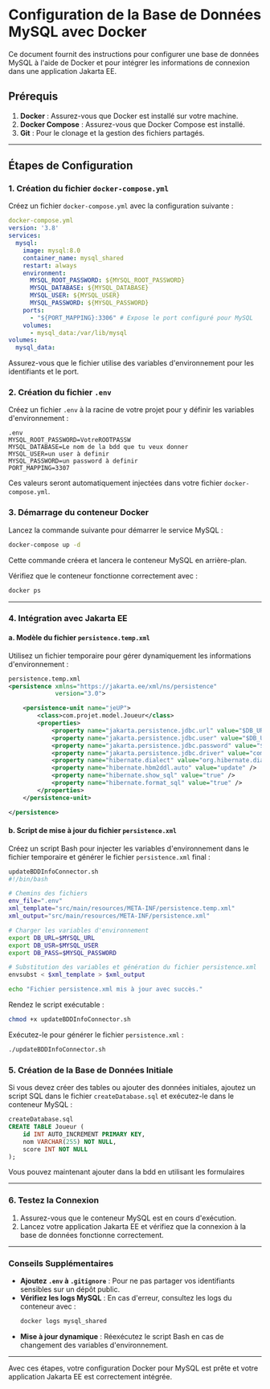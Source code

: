 # Configuration de la Base de Données MySQL avec Docker

Ce document fournit des instructions pour configurer une base de données MySQL à l'aide de Docker et pour intégrer les informations de connexion dans une application Jakarta EE.

## Prérequis

1. **Docker** : Assurez-vous que Docker est installé sur votre machine.
2. **Docker Compose** : Assurez-vous que Docker Compose est installé.
3. **Git** : Pour le clonage et la gestion des fichiers partagés.

---

## Étapes de Configuration

### 1. Création du fichier `docker-compose.yml`

Créez un fichier `docker-compose.yml` avec la configuration suivante :

```yaml
docker-compose.yml
version: '3.8'
services:
  mysql:
    image: mysql:8.0
    container_name: mysql_shared
    restart: always
    environment:
      MYSQL_ROOT_PASSWORD: ${MYSQL_ROOT_PASSWORD}
      MYSQL_DATABASE: ${MYSQL_DATABASE}
      MYSQL_USER: ${MYSQL_USER}
      MYSQL_PASSWORD: ${MYSQL_PASSWORD}
    ports:
      - "${PORT_MAPPING}:3306" # Expose le port configuré pour MySQL
    volumes:
      - mysql_data:/var/lib/mysql
volumes:
  mysql_data:
```

Assurez-vous que le fichier utilise des variables d'environnement pour les identifiants et le port.

### 2. Création du fichier `.env`

Créez un fichier `.env` à la racine de votre projet pour y définir les variables d'environnement :

```env
.env
MYSQL_ROOT_PASSWORD=VotreROOTPASSW
MYSQL_DATABASE=Le nom de la bdd que tu veux donner
MYSQL_USER=un user à definir
MYSQL_PASSWORD=un password à definir
PORT_MAPPING=3307
```

Ces valeurs seront automatiquement injectées dans votre fichier `docker-compose.yml`.

### 3. Démarrage du conteneur Docker

Lancez la commande suivante pour démarrer le service MySQL :

```bash
docker-compose up -d
```

Cette commande créera et lancera le conteneur MySQL en arrière-plan.

Vérifiez que le conteneur fonctionne correctement avec :

```bash
docker ps
```

---

### 4. Intégration avec Jakarta EE

#### a. Modèle du fichier `persistence.temp.xml`

Utilisez un fichier temporaire pour gérer dynamiquement les informations d'environnement :

```xml
persistence.temp.xml
<persistence xmlns="https://jakarta.ee/xml/ns/persistence"
             version="3.0">

    <persistence-unit name="jeUP">
        <class>com.projet.model.Joueur</class>
        <properties>
            <property name="jakarta.persistence.jdbc.url" value="$DB_URL" />
            <property name="jakarta.persistence.jdbc.user" value="$DB_USR" />
            <property name="jakarta.persistence.jdbc.password" value="$DB_PASS" />
            <property name="jakarta.persistence.jdbc.driver" value="com.mysql.cj.jdbc.Driver" />
            <property name="hibernate.dialect" value="org.hibernate.dialect.MySQLDialect" />
            <property name="hibernate.hbm2ddl.auto" value="update" />
            <property name="hibernate.show_sql" value="true" />
            <property name="hibernate.format_sql" value="true" />
        </properties>
    </persistence-unit>

</persistence>
```

#### b. Script de mise à jour du fichier `persistence.xml`

Créez un script Bash pour injecter les variables d'environnement dans le fichier temporaire et générer le fichier `persistence.xml` final :

```bash
updateBDDInfoConnector.sh
#!/bin/bash

# Chemins des fichiers
env_file=".env"
xml_template="src/main/resources/META-INF/persistence.temp.xml"
xml_output="src/main/resources/META-INF/persistence.xml"

# Charger les variables d'environnement
export DB_URL=$MYSQL_URL
export DB_USR=$MYSQL_USER
export DB_PASS=$MYSQL_PASSWORD

# Substitution des variables et génération du fichier persistence.xml
envsubst < $xml_template > $xml_output

echo "Fichier persistence.xml mis à jour avec succès."
```

Rendez le script exécutable :

```bash
chmod +x updateBDDInfoConnector.sh
```

Exécutez-le pour générer le fichier `persistence.xml` :

```bash
./updateBDDInfoConnector.sh
```

### 5. Création de la Base de Données Initiale

Si vous devez créer des tables ou ajouter des données initiales, ajoutez un script SQL dans le fichier `createDatabase.sql` et exécutez-le dans le conteneur MySQL :

```sql
createDatabase.sql
CREATE TABLE Joueur (
    id INT AUTO_INCREMENT PRIMARY KEY,
    nom VARCHAR(255) NOT NULL,
    score INT NOT NULL
);
```

Vous pouvez maintenant ajouter dans la bdd en utilisant les formulaires

---

### 6. Testez la Connexion

1. Assurez-vous que le conteneur MySQL est en cours d'exécution.
2. Lancez votre application Jakarta EE et vérifiez que la connexion à la base de données fonctionne correctement.

---

### Conseils Supplémentaires

- **Ajoutez `.env` à `.gitignore`** : Pour ne pas partager vos identifiants sensibles sur un dépôt public.
- **Vérifiez les logs MySQL** : En cas d'erreur, consultez les logs du conteneur avec :
  ```bash
  docker logs mysql_shared
  ```
- **Mise à jour dynamique** : Réexécutez le script Bash en cas de changement des variables d'environnement.

---

Avec ces étapes, votre configuration Docker pour MySQL est prête et votre application Jakarta EE est correctement intégrée.

